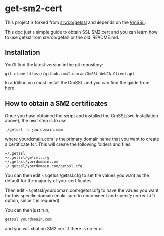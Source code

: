 # get-sm2-cert

This project is forked from [srvrco/getssl](https://github.com/srvrco/getssl) and depends on the [GmSSL](http://gmssl.org).


This doc just a simple guide to obtain SSL SM2 cert and you can learn how to use getssl from [srvrco/getssl](https://github.com/srvrco/getssl) or the [old_README.md](./old_README.md).


## Installation

You'll find the latest version in the git repository:

```
git clone https://github.com/lianran/GmSSL-WebCA-Client.git
```

In addition you must install the GmSSL and you can find the guide from [here](http://gmssl.org).


## How to obtain a SM2 certificates

Once you have obtained the script and installed the GmSSL(see Installation above), the next step is to use


```./getssl -c yourdomain.com```

where yourdomain.com is the primary domain name that you want to create a certificate for.   This will create the following folders and files.

```
~/.getssl
~/.getssl/getssl.cfg
~/.getssl/yourdomain.com
~/.getssl/yourdomain.com/getssl.cfg
```

You can then edit ~/.getssl/getssl.cfg to set the values you want as the default for the majority of your certificates.

Then edit ~/.getssl/yourdomain.com/getssl.cfg to have the values you want for this specific domain (make sure to uncomment and specify correct `ACL` option, since it is required).

You can then just run;

```getssl yourdomain.com ```

and you will obation SM2 cert if there is no error.